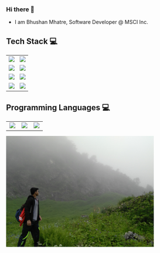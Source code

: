 ### Hi there 👋

* I am Bhushan Mhatre, Software Developer @ MSCI Inc.

## Tech Stack :computer:

<table>

<tr>
<td align="center" width="50%"><img height=65px src="https://cdn.iconscout.com/icon/free/png-64/express-2-282577.png"> </td>
<td align="center" width="50%"><img height=65px src="https://flask.palletsprojects.com/en/1.1.x/_images/flask-logo.png"> </td>
</tr>

<tr>
<td align="center" width="50%"><img height=65px src="https://rubyonrails.org/images/rails-logo.svg"> </td>
<td align="center" width="50%"><img height=65px src="https://cdn.iconscout.com/icon/free/png-512/django-2-282855.png"></td>
</tr>

<tr>
<td align="center" width="50%"><img height=65px src="https://www.oracle.com/a/ocom/img/sql-dev.svg"></td>
<td align="center" width="50%"><img height=65px src="https://www.logolynx.com/images/logolynx/d5/d50b83324fb4fbab14cdfaf47409115b.jpeg"></td>
</tr>

<tr>
<td align="center" width="50%"><img height=65px src="https://cdn.iconscout.com/icon/free/png-64/mysql-12-556000.png"></td>
<td align="center" width="50%"><img height=65px src="https://cdn.iconscout.com/icon/free/png-64/react-4-1175110.png"></td>
</tr>

</table>

## Programming Languages :computer:

<table>
<tr>
<td align="center" width="30%"><img height=65px src="https://www.python.org/static/community_logos/python-logo.png"></td>
<td align="center" width="30%"><img height=65px src="https://cdn.iconscout.com/icon/free/png-64/ruby-45-1175100.png"></td>
<td align="center" width="30%"><img height=65px src="https://cdn.iconscout.com/icon/free/png-64/javascript-1-225993.png"></td>
</tr>
</table>

<img width="80%" src="https://raw.githubusercontent.com/thebhushanmhatre/thebhushanmhatre/main/backbhu.jpg" alt="Bhushan enjoying on a Trek in Himalayas." />
